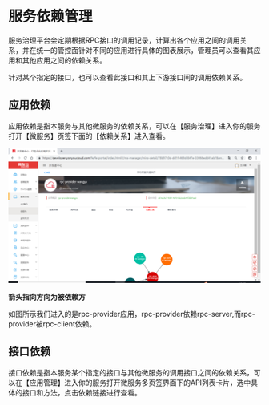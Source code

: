 # 服务依赖管理

服务治理平台会定期根据RPC接口的调用记录，计算出各个应用之间的调用关系，并在统一的管控面针对不同的应用进行具体的图表展示，管理员可以查看其应用和其他应用之间的依赖关系。

针对某个指定的接口，也可以查看此接口和其上下游接口间的调用依赖关系。

## 应用依赖

应用依赖是指本服务与其他微服务的依赖关系，可以在【服务治理】进入你的服务打开【微服务】页签下面的【依赖关系】进入查看。

![](images/dependency.png "应用依赖关系")


**箭头指向方向为被依赖方**

如图所示我们进入的是rpc-provider应用，rpc-provider依赖rpc-server,而rpc-provider被rpc-client依赖。

## 接口依赖

接口依赖是指本服务某个指定的接口与其他微服务的调用接口之间的依赖关系，可以在【应用管理】进入你的服务打开微服务多页签界面下的API列表卡片，选中具体的接口和方法，点击依赖链接进行查看。